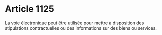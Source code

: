 # Article 1125

La voie électronique peut être utilisée pour mettre à disposition des stipulations contractuelles ou des informations sur des biens ou services.
